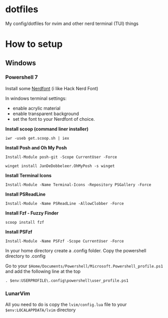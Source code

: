 # dotfiles
My config/dotfiles for nvim and other nerd terminal (TUI) things

# How to setup


## Windows

### Powershell 7

Install some [Nerdfont](https://github.com/ryanoasis/nerd-fonts) (i like Hack Nerd Font)


In windows terminal settings:
- enable acrylic material
- enable transparent background
- set the font to your Nerdfont of choice.


**Install scoop (command liner installer)**

    iwr -useb get.scoop.sh | iex

**Install Posh and Oh My Posh**

    Install-Module posh-git -Scope CurrentUser -Force

    winget install JanDeDobbeleer.OhMyPosh -s winget

**Install Terminal Icons**

    Install-Module -Name Terminal-Icons -Repository PSGallery -Force

**Install PSReadLine**

    Install-Module -Name PSReadLine -AllowClobber -Force

**Install Fzf - Fuzzy Finder**
    
    scoop install fzf

**Install PSFzf**
    
    Install-Module -Name PSFzf -Scope CurrentUser -Force
    
In your home directory create a .config folder.
Copy the powershell directory to .config

Go to your `$Home/Documents/Powershell/Microsoft.Powershell_profile.ps1` and add the following line at the top

    . $env:USERPROFILE\.config\powershell\user_profile.ps1


### LunarVim

All you need to do is copy the `lvim/config.lua` file to your `$env:LOCALAPPDATA/lvim` directory
